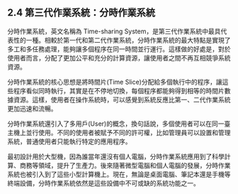 ## 2.4 第三代作業系統：分時作業系統

分時作業系統，英文名稱為 Time-sharing System，是第三代作業系統中最具代表性的一種。相較於第一代和第二代作業系統，分時作業系統的最大特點是實現了多工和多任務處理，能夠讓多個程序在同一時間並行運行。這樣做的好處是，對於使用者而言，分配了更加公平和充分的計算資源，讓使用者之間不再互相競爭系統資源。

分時作業系統的核心思想是將時間片(Time Slice)分配給多個執行中的程序，讓這些程序看似同時執行，其實是在不停地切換，每個程序都能夠得到相等的時間片數據資源。這樣，使用者在操作系統時，可以感覺到系統反應比第一、二代作業系統更加迅速和流暢。

分時作業系統還引入了多用戶(User)的概念，換句話說，多個使用者可以在同一臺主機上並行使用。不同的使用者被賦予不同的許可權，比如管理員可以設置和管理系統，普通使用者只能執行特定的應用程序。

最初設計用於大型機，因為誰當年還沒有個人電腦，分時作業系統應用到了科學計算、商務等領域，提升了生產力。後來隨著微型電腦和個人電腦的發展，分時作業系統也被引入到了這些小型計算機上。現在，無論是桌面電腦、筆記本還是手機等終端設備，分時作業系統依然是這些設備中不可或缺的系統功能之一。